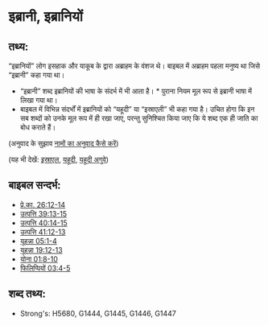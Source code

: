 # इब्रानी, इब्रानियों #

## तथ्य: ##

“इब्रानियों” लोग इसहाक और याकूब के द्वारा अब्राहम के वंशज थे। बाइबल में अब्राहम पहला मनुष्य था जिसे “इब्रानी” कहा गया था।

* “इब्रानी” शब्द इब्रानियों की भाषा के संदर्भ में भी आता है। * पुराना नियम मूल रूप से इब्रानी भाषा में लिखा गया था।
* बाइबल में विभिन्न संदर्भों में इब्रानियों को “यहूदी” या “इस्राएली” भी कहा गया है। उचित होगा कि इन सब शब्दों को उनके मूल रूप में ही रखा जाए, परन्तु सुनिश्चित किया जाए कि ये शब्द एक ही जाति का बोध कराते हैं।

(अनुवाद के सुझाव [नामों का अनुवाद कैसे करें](rc://en/ta/man/translate/translate-names))

(यह भी देखें: [इस्राएल](../kt/israel.md), [यहूदी](../kt/jew.md), [यहूदी अगुवे](../other/jewishleaders.md))

## बाइबल सन्दर्भ: ##

* [प्रे.का. 26:12-14](rc://en/tn/help/act/26/12)
* [उत्पत्ति 39:13-15](rc://en/tn/help/gen/39/13)
* [उत्पत्ति 40:14-15](rc://en/tn/help/gen/40/14)
* [उत्पत्ति 41:12-13](rc://en/tn/help/gen/41/12)
* [यूहन्ना 05:1-4](rc://en/tn/help/jhn/05/01)
* [यूहन्ना 19:12-13](rc://en/tn/help/jhn/19/12)
* [योना 01:8-10](rc://en/tn/help/jon/01/08)
* [फिलिप्पियों 03:4-5](rc://en/tn/help/php/03/04)


## शब्द तथ्य: ##

* Strong's: H5680, G1444, G1445, G1446, G1447